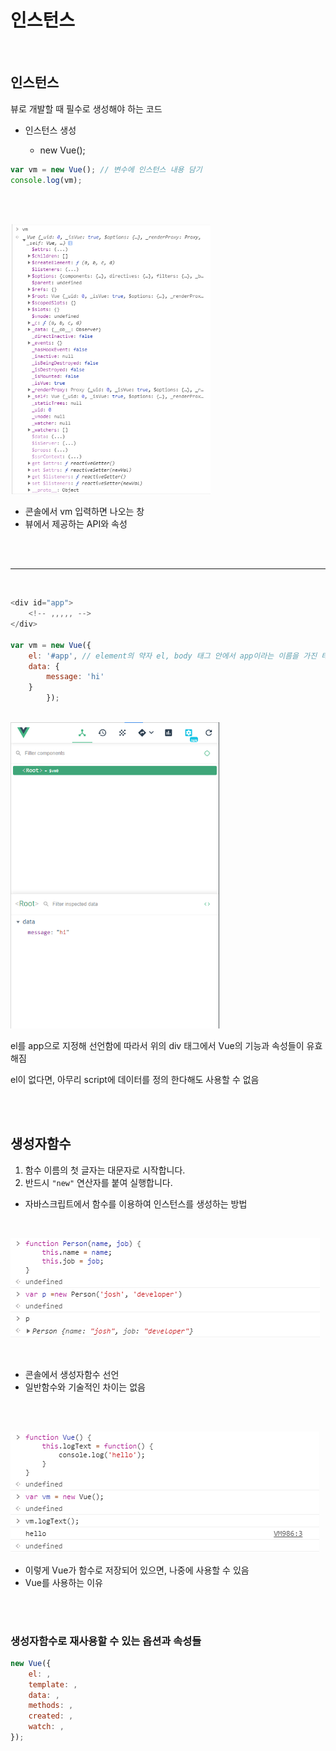 # 인스턴스

<br>

## 인스턴스

뷰로 개발할 때 필수로 생성해야 하는 코드

+ 인스턴스 생성 

  + new Vue();

```javascript
var vm = new Vue(); // 변수에 인스턴스 내용 담기
console.log(vm);
```

<br><br>

<img src="./캡처3.png" alt="캡처3" style="zoom: 67%;"/>



+ 콘솔에서 vm 입력하면 나오는 창
+ 뷰에서 제공하는 API와 속성

<br>

<br>

-----

<br>

```javascript
<div id="app">
    <!-- ,,,,, --> 
</div>

var vm = new Vue({
    el: '#app', // element의 약자 el, body 태그 안에서 app이라는 이름을 가진 태그를 찾아서 인스턴스를 붙이겠다는 의미
    data: {
        message: 'hi'
    }
        });
```

<br>

<img src="./캡처4.PNG" alt="./캡처4" style="zoom: 67%;"/>

<br>

el를 app으로 지정해 선언함에 따라서 위의 div 태그에서 Vue의 기능과 속성들이 유효해짐

el이 없다면, 아무리 script에 데이터를 정의 한다해도 사용할 수 없음

<br><br>

## 생성자함수

1. 함수 이름의 첫 글자는 대문자로 시작합니다.
2. 반드시 `"new"` 연산자를 붙여 실행합니다.

+ 자바스크립트에서 함수를 이용하여 인스턴스를 생성하는 방법

<br>

![캡처5](./캡처5.PNG)

<br>

+ 콘솔에서 생성자함수 선언
+ 일반함수와 기술적인 차이는 없음

<br><br>

![캡처6](./캡처6.PNG)

+ 이렇게 Vue가 함수로 저장되어 있으면, 나중에 사용할 수 있음
+ Vue를 사용하는 이유

<br><br>

### 생성자함수로 재사용할 수 있는 옵션과 속성들

```javascript
new Vue({
	el: ,
	template: ,
	data: ,
	methods: ,
    created: ,
    watch: ,
});
```

